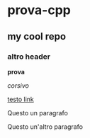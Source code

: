 # prova-cpp

## my cool repo

### altro header


**prova**  

_corsivo_

[testo link](https://google.com)

Questo  un paragrafo

Questo  un'altro paragrafo






